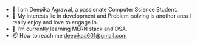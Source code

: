 - 👋 I am Deepika Agrawal, a passionate Computer Science Student.
- 👀  My interests lie in development and Problem-solving is another area I really enjoy and love to engage in.
- 🌱 I’m currently learning MERN stack and DSA.
- 📫 How to reach me deepikaa601@gmail.com

<!---
DeepikaaAgrawal/DeepikaaAgrawal is a ✨ special ✨ repository because its `README.md` (this file) appears on your GitHub profile.
You can click the Preview link to take a look at your changes.
--->
